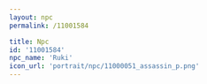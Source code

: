 ```yaml
---
layout: npc
permalink: /11001584

title: Npc
id: '11001584'
npc_name: 'Ruki'
icon_url: 'portrait/npc/11000051_assassin_p.png'
---
```

